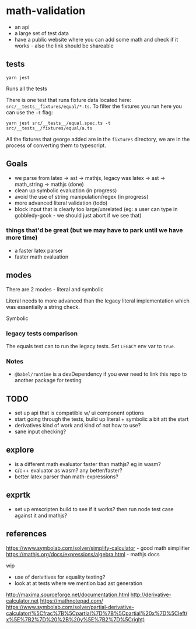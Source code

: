 # math-validation

- an api
- a large set of test data
- have a public website where you can add some math and check if it works - also the link should be shareable

## tests

```shell 
yarn jest
```

Runs all the tests

There is one test that runs fixture data located here: `src/__tests__fixtures/equal/*.ts`. To filter the fixtures you run here you can use the `-t` flag:

```shell
yarn jest src/__tests__/equal.spec.ts -t src/__tests__/fixtures/equal/a.ts
```

All the fixtures that george added are in the `fixtures` directory, we are in the process of converting them to typescript.


## Goals 

* we parse from latex -> ast -> mathjs, legacy was latex -> ast -> math_string -> mathjs (done)
* clean up symbolic evaluation (in progress)
* avoid the use of string manipulation/regex (in progress)
* more advanced literal validation (todo)
* block input that is clearly too large/unrelated (eg: a user can type in gobbledy-gook - we should just abort if we see that)

### things that'd be great (but we may have to park until we have more time)

* a faster latex parser
* faster math evaluation

## modes 

There are 2 modes - literal and symbolic

Literal needs to more advanced than the legacy literal implementation which was essentially a string check.

Symbolic 


### legacy tests comparison 

The equals test can to run the legacy tests.  Set `LEGACY` env var to `true`. 

### Notes

* `@babel/runtime` is a devDependency if you ever need to link this repo to another package for testing

## TODO

* set up api that is compatible w/ ui component options 
* start going through the tests, build up literal + symbolic a bit att the start
* derivatives kind of work and kind of not how to use?
* sane input checking?


## explore
* is a different math evaluator faster than mathjs? eg in wasm?
* c/c++ evaluator as wasm? any better/faster?
* better latex parser than math-expressions?

## exprtk

* set up emscripten build to see if it works? then run node test case against it and mathjs?

## references

https://www.symbolab.com/solver/simplify-calculator - good math simplifier
https://mathjs.org/docs/expressions/algebra.html - mathjs docs



wip 

* use of derivitives for equality testing?
* look at at tests where we mention bad ast generation

http://maxima.sourceforge.net/documentation.html
http://derivative-calculator.net
https://mathnotepad.com/
https://www.symbolab.com/solver/partial-derivative-calculator/%5Cfrac%7B%5Cpartial%7D%7B%5Cpartial%20x%7D%5Cleft(x%5E%7B2%7D%20%2B%20y%5E%7B2%7D%5Cright)